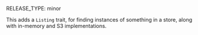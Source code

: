 RELEASE_TYPE: minor

This adds a `Listing` trait, for finding instances of something in a store, along with in-memory and S3 implementations.